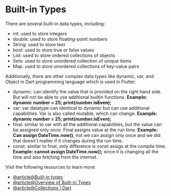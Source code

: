 # Built-in Types

There are several built-in data types, including:

- int: used to store integers
- double: used to store floating-point numbers
- String: used to store text
- bool: used to store true or false values
- List: used to store ordered collections of objects
- Sets: used to store unordered collection of unique items
- Map: used to store unordered collections of key-value pairs

Additionally, there are other complex data types like dynamic, var, and Object in Dart programming language which is used in Flutter.

- dynamic: can identify the value that is provided on the right hand side. But will not be able to use additional builtin functions. **Example: dynamic number = 25; print(number.~~isEven~~);**
- var: var datatype can identical to dynamic but can use additional capabilities. Var is also called mutable, which can change. **Example: dynamic number = 25; print(number.isEven);**
- final: similar to var with all the additional capabilities, but the value can be assigned only once. Final assigns value at the run time. **Example: Can assign DateTime.now()**, not we can assign only once and we did that doesn't matter if it changes during the run time.
- const: similar to final, only difference is const assigs at the complie time. **Example: cannot assign DateTime.now();** since it is changing all the time and also fetching from the internet.

Visit the following resources to learn more:

- [@article@Built-in types](https://dart.dev/guides/language/language-tour#built-in-types)
- [@article@Overview of Built-in Types](https://dart.dev/guides/language/coming-from/js-to-dart#built-in-types)
- [@article@Collections | Dart](https://dart.dev/language/collections)
